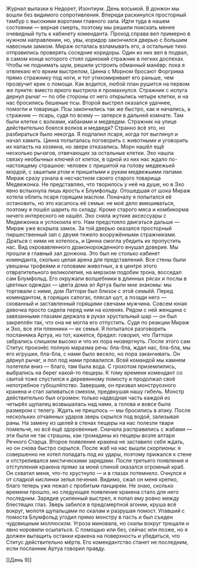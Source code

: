 Журнал вылазки в Недорет, Изонтиум. День восьмой.
В донжон мы вошли без видимого сопротивления. Впереди раскинулся просторный тамбур с высокими воротами главного зала. Идти туда в нашем состоянии — верная смерть, поэтому мы решили поискать менее очевидный путь к кабинету коменданта. Проход справа вел примерно в нужном направлении, но, увы, коридор закончился дверью с большим навесным замком. Мираж осталась взламывать его, а остальные тихо отправились проверять соседние коридоры. Один из них вел в подвал, в самом конце которого стоял одинокий стражник в легких доспехах. Чтобы не поднимать шум, решили устроить обманный манёвр: пока я отвлекаю его ярким выстрелом, Цинна с Морном бросают Форгрима прямо стражнику под ноги, и тот утихомиривает его раньше, чем прозвучит крик о помощи. Как водится, любой план рушится на первом же пункте: вместо яркого выстрела я промахнулся. Стражник с испуга дернул рычаг — по обе стороны от него открылись четыре клетки, и на нас бросились бешеные псы. Второй выстрел оказался удачнее, помогли и товарищи. Псы закончились так же быстро, как и начались, а стражник — псарь, судя по всему — заперся в дальней комнате. Там были клетки с волками, кабанами и медведем. Стражник на улице действительно боялся волков и медведя? Странно всё это, но разбираться было некогда.
Я подпалил псаря, когда тот выглянул и начал хамить. Цинна попыталась поговорить с животными и уговорить их напасть на хозяина, но звери отказались. Морн нашёл ещё несколько рычагов, отвечающих за остальные клетки. Эхо нашла связку необычных ключей от клеток, в одной из них нас ждало по-настоящему страшное: человек с пришитой на голову медвежьей мордой, с зашитым ртом и пришитыми к рукам медвежьими лапами. Мираж сразу узнала в несчастном своего старого товарища Медвежонка. Не представляю, что творилось у неё на душе, но в Эхо явно вспыхнула лишь ярость к Блумфольду.
Отошедшая от шока Мираж хотела облить псаря горящим маслом. Поначалу я попытался её остановить, но это касалось её семьи: не моё дело вмешиваться, поэтому я пошёл шарить по складу. Кроме старого мяса и комбикорма ничего интересного не нашёл. Эхо сняла жуткие аксессуары с Медвежонка и успокоила его. Нам предстояло двигаться дальше — Мираж уже вскрыла замок.
За той дверью оказался просторный пиршественный зал с двумя тяжело вооружёнными стражниками. Драться с ними не хотелось, и Цинна смогла убедить их пропустить нас. Вид окровавленного драконорожденного внушал доверие. Мы прошли в главный зал донжона. Это был не столько кабинет коменданта, сколько целая арена для представлений. Все стены были увешаны трофеями и головами животных, а в центре этого отвратительного великолепия, на мерзком подобии трона, восседал сам Блумфольд. Его окружали волшебники в длинных рясах и послы в цветных одеждах — цвета дома эл Артуа были мне знакомы: мы торговали с ними, дом Латтори был близок с этой семьёй.
Перед комендантом, в горящих сапогах, плясал шут, а позади него — скованный и заставленный горящими свечами мужчина. Совсем юная девочка просто сидела перед ним на коленях. Рядом с ней женщина с завязанными глазами держала в руках хрустальный шар — он был закреплён так, что она не могла его отпустить. Судя по реакции Мираж и Эхо, все эти пленники — их семья.
Я попытался разговорить посланника Артуа, но тот, кажется, бредил: говорил, что Латтори забрались слишком высоко и что их пора низвергнуть. После этого сам Ститус произнёс полную маразма речь: бла-бла, ждал нас, бла-бла, мы его игрушки, бла-бла, с нами было весело, но пора заканчивать. Он дёрнул рычаг, и пол под нами провалился.
Всей командой мы камнем полетели вниз — благо, там была вода. С грохотом приземлились, выбрались на берег какой-то пещеры. К тому времени комендант со свитой тоже спустился к деревянному помосту и продолжал своё непотребное губошлёпство. Завершив, он призвал монструозного кракена и стал заливаться смехом, предвкушая нашу гибель.
Монстр действительно был огромен: только надводная часть каждой из четырёх щупалец возвышалась над нами, а голова и вовсе была размером с телегу. Ждать не пришлось — мы бросились в атаку. После нескольких отчаянных ударов зверь скрылся под водой, зализывая раны. На замену из щелей в стенах пещеры на нас полезли твари помельче, но всё ещё здоровенные. Сначала расправились с жабами — эти были не так страшны, как громадины из пещеры возле алтаря Речного Старца. Второе появление кракена не заставило себя ждать, но он снова быстро скрылся.
После жаб на нас вышли скорпионы: я совершенно не хотел попадать под их удары, поэтому прижался к стене и отстреливался мистическими зарядами. После третьего появления и отступления кракена прямо за моей спиной оказался огромный краб. Он схватил меня, что-то хрустнуло — и в глазах потемнело. Очнулся я от сладкой кислинки зелья лечения. Видимо, сжал он меня крепко, благо теперь уже лежал с пробитым панцирем.
Не знаю, сколько времени прошло, но следующее появление кракена стало для него последним. Зарядив усиленный выстрел, я попал ему ровно между блестящих глаз. Зверь забился в предсмертной агонии, круша всё вокруг, молотя щупальцами по скалам и разрушая помост. Упавший с помоста Блумфольд угодил прямо монстру в пасть и был съеден чудовищным моллюском.
Угроза миновала, но скалы вокруг трещали и явно норовили осыпаться. С помощью или без, сейчас или позже, но я должен вытащить останки кракена на поверхность и убедиться, что Ститус действительно мёртв. Его комендантство станет не последним, если посланник Артуа говорил правду.

[[День 9]]